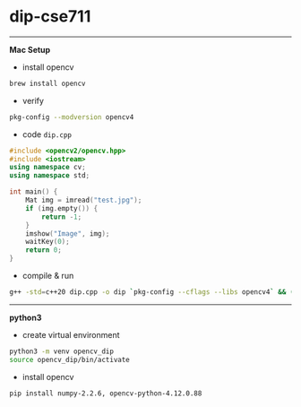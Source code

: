 # dip-cse711

---
**Mac Setup**
- install opencv
```bash
brew install opencv
```

- verify
```bash
pkg-config --modversion opencv4
```

- code `dip.cpp`
```c++
#include <opencv2/opencv.hpp>
#include <iostream>
using namespace cv;
using namespace std;

int main() {
	Mat img = imread("test.jpg");
	if (img.empty()) {
		return -1;
	}
	imshow("Image", img);
	waitKey(0);
	return 0;
}
```

- compile & run
```bash
g++ -std=c++20 dip.cpp -o dip `pkg-config --cflags --libs opencv4` && (./dip)
```
---

**python3**
- create virtual environment
```bash
python3 -m venv opencv_dip
source opencv_dip/bin/activate
```
- install opencv
```bash
pip install numpy-2.2.6, opencv-python-4.12.0.88
```